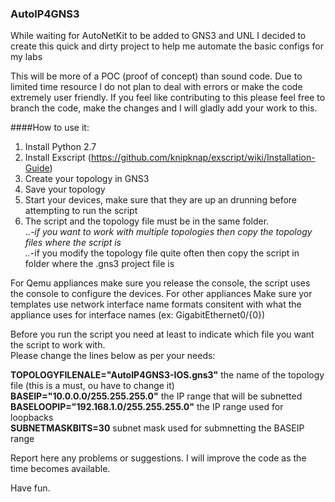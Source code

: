 ### AutoIP4GNS3
While waiting for AutoNetKit to be added to GNS3 and UNL I decided to create this quick and dirty project to help me automate the basic configs for my labs

This will be more of a POC (proof of concept) than sound code. Due to limited time resource I do not plan to deal with errors or make the code extremely user friendly. If you feel like contributing to this please feel free to branch the code, make the changes and I will gladly add your work to this. 

####How to use it:  

1. Install Python 2.7  
2. Install Exscript (https://github.com/knipknap/exscript/wiki/Installation-Guide)  
3. Create your topology in GNS3  
4. Save your topology  
5. Start your devices, make sure that they are up an drunning before attempting to run the script  
6. The script and the topology file must be in the same folder.   
  ..*-if you want to work with multiple topologies then copy the topology files where the script is  
  ..*-if you modify the topology file quite often then copy the script in folder where the .gns3 project file is  

For Qemu appliances make sure you release the console, the script uses the console to configure the devices. For other appliances 
Make sure yor templates use network interface name formats consitent with what the appliance uses for interface names (ex: GigabitEthernet0/{0})  
  
Before you run the script you need at least to indicate which file you want the script to work with.  
Please change the lines below as per your needs:  

**TOPOLOGYFILENALE="AutoIP4GNS3-IOS.gns3"**     the name of the topology file  (this is a must, ou have to change it)  
**BASEIP="10.0.0.0/255.255.255.0"**             the IP range that will be subnetted   
**BASELOOPIP="192.168.1.0/255.255.255.0"**      the IP range used for loopbacks  
**SUBNETMASKBITS=30**                           subnet mask used for submnetting the BASEIP range  
  
Report here any problems or suggestions. I will improve the code as the time becomes available.    
  
Have fun.   





